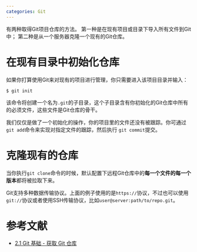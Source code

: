 ```yaml
---
categories: Git
---
```

有两种取得Git项目仓库的方法。 第一种是在现有项目或目录下导入所有文件到Git中； 第二种是从一个服务器克隆一个现有的Git仓库。

# 在现有目录中初始化仓库

如果你打算使用Git来对现有的项目进行管理，你只需要进入该项目目录并输入：

```
$ git init
```

该命令将创建一个名为`.git`的子目录，这个子目录含有你初始化的Git仓库中所有的必须文件，这些文件是Git仓库的骨干。

我们仅仅是做了一个初始化的操作，你的项目里的文件还没有被跟踪。你可通过`git add`命令来实现对指定文件的跟踪，然后执行 `git commit`提交。

# 克隆现有的仓库

当你执行`git clone`命令的时候，默认配置下远程Git仓库中的**每一个文件的每一个版本**都将被拉取下来。

Git支持多种数据传输协议。上面的例子使用的是`https://`协议，不过也可以使用`git://`协议或者使用SSH传输协议，比如`user@server:path/to/repo.git`。

# 参考文献

- [2.1 Git 基础 - 获取 Git 仓库](https://git-scm.com/book/zh/v2/Git-%E5%9F%BA%E7%A1%80-%E8%8E%B7%E5%8F%96-Git-%E4%BB%93%E5%BA%93)